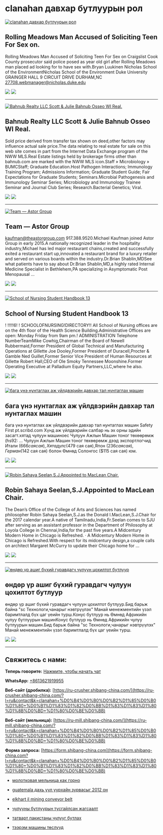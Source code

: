 # clanahan давхар бутлуурын рол

<a href="https://swt.shibang-china.com/?l=ru&img&k=clanahan+%D0%B4%D0%B0%D0%B2%D1%85%D0%B0%D1%80+%D0%B1%D1%83%D1%82%D0%BB%D1%83%D1%83%D1%80%D1%8B%D0%BD+%D1%80%D0%BE%D0%BB" target="_blank">![clanahan давхар бутлуурын рол](http://static.shibang-china.com/all-800x300/1513.jpg)</a>

## Rolling Meadows Man Accused of Soliciting Teen For Sex on.
Rolling Meadows Man Accused of Soliciting Teen For Sex on Craigslist Cook County prosecutor said police posed as year old girl after Rolling Meadows man placed ad looking for to have sex with.Bryan Luukinen Nicholas School of the EnvironmentNicholas School of the Environment Duke University GRAINGER HALL 9 CIRCUIT DRIVE DURHAM,NC 27708.webmanager@nicholas.duke.edu


<a href="https://whatsapp.shibangsoft.com/WhatsApp.php" target="_blank" title="WhatsApp">![](http://static.shibang-china.com/icon/whatsapp.png)</a> <a href="https://swt.shibang-china.com/?l=ru&icon&k=clanahan+%D0%B4%D0%B0%D0%B2%D1%85%D0%B0%D1%80+%D0%B1%D1%83%D1%82%D0%BB%D1%83%D1%83%D1%80%D1%8B%D0%BD+%D1%80%D0%BE%D0%BB" target="_blank">![](http://static.shibang-china.com/icon/chat-ru.png)</a>

---

<a href="https://swt.shibang-china.com/?l=ru&img&k=clanahan+%D0%B4%D0%B0%D0%B2%D1%85%D0%B0%D1%80+%D0%B1%D1%83%D1%82%D0%BB%D1%83%D1%83%D1%80%D1%8B%D0%BD+%D1%80%D0%BE%D0%BB" target="_blank">![Bahnub Realty LLC Scott &amp; Julie Bahnub Osseo WI Real.](http://static.shibang-china.com/all-800x300/857.jpg)</a>

## Bahnub Realty LLC Scott &amp; Julie Bahnub Osseo WI Real.
Sold price derived from transfer tax shown on deed,other factors may influence actual sale price.The data relating to real estate for sale on this web site comes in part from the Internet Data Exchange program of the NWW MLS.Real Estate listings held by brokerage firms other than bahnub.com are marked with the NWW MLS icon.Staff &#187; Microbiology &#187; BUMCStaff; Graduate Education.Host Pathogen Interactions; Immunology Training Program; Admissions Information; Graduate Student Guide; Fair Expectations for Graduate Students; Seminars.Microbial Pathogenesis and Immunology Seminar Series; Microbiology and Immunology Trainee Seminar and Journal Club Series; Research.Bacterial Genetics; Viral.


<a href="https://whatsapp.shibangsoft.com/WhatsApp.php" target="_blank" title="WhatsApp">![](http://static.shibang-china.com/icon/whatsapp.png)</a> <a href="https://swt.shibang-china.com/?l=ru&icon&k=clanahan+%D0%B4%D0%B0%D0%B2%D1%85%D0%B0%D1%80+%D0%B1%D1%83%D1%82%D0%BB%D1%83%D1%83%D1%80%D1%8B%D0%BD+%D1%80%D0%BE%D0%BB" target="_blank">![](http://static.shibang-china.com/icon/chat-ru.png)</a>

---

<a href="https://swt.shibang-china.com/?l=ru&img&k=clanahan+%D0%B4%D0%B0%D0%B2%D1%85%D0%B0%D1%80+%D0%B1%D1%83%D1%82%D0%BB%D1%83%D1%83%D1%80%D1%8B%D0%BD+%D1%80%D0%BE%D0%BB" target="_blank">![Team — Astor Group](http://static.shibang-china.com/all-800x300/1208.jpg)</a>

## Team — Astor Group
kaufman@theastorgroup.com 917.388.9520.Michael Kaufman joined Astor Group in early 2015.A nationally recognized leader in the hospitality industry,Michael has led major restaurant chains,created and successfully exited a restaurant start up,innovated a restaurant brand for a luxury retailer and served on various boards within the industry.Dr.Brian Shablin,MDSee what patients have to say about Dr.Brian Shablin,MD,a highly rated Internal Medicine Specialist in Bethlehem,PA specializing in Asymptomatic Post Menopausal …


<a href="https://whatsapp.shibangsoft.com/WhatsApp.php" target="_blank" title="WhatsApp">![](http://static.shibang-china.com/icon/whatsapp.png)</a> <a href="https://swt.shibang-china.com/?l=ru&icon&k=clanahan+%D0%B4%D0%B0%D0%B2%D1%85%D0%B0%D1%80+%D0%B1%D1%83%D1%82%D0%BB%D1%83%D1%83%D1%80%D1%8B%D0%BD+%D1%80%D0%BE%D0%BB" target="_blank">![](http://static.shibang-china.com/icon/chat-ru.png)</a>

---

<a href="https://swt.shibang-china.com/?l=ru&img&k=clanahan+%D0%B4%D0%B0%D0%B2%D1%85%D0%B0%D1%80+%D0%B1%D1%83%D1%82%D0%BB%D1%83%D1%83%D1%80%D1%8B%D0%BD+%D1%80%D0%BE%D0%BB" target="_blank">![School of Nursing Student Handbook 13](http://static.shibang-china.com/all-800x300/1421.jpg)</a>

## School of Nursing Student Handbook 13
! !!!!!6! ! SCHOOLOFNURSING!DIRECTORY!! All School of Nursing offices are on the 4th floor of the Health Science Building.Administrative Offices are open: Monday Friday from 9am pm.! ADMINISTRATION Telephone NumberTeamMike Cowhig,Chairman of the Board of Newell Rubbermaid,Former President of Global Technical and Manufacturing Operations at Gillette Joe Dooley,Former President of Duracell,Procter &amp; Gamble Ned Guillet,Former Senior Vice President of Human Resources at Gillette Robert Hall,CEO of Ole Smoky Tennessee Moonshine.Former Operating Executive at Palladium Equity Partners,LLC,where he also.


<a href="https://whatsapp.shibangsoft.com/WhatsApp.php" target="_blank" title="WhatsApp">![](http://static.shibang-china.com/icon/whatsapp.png)</a> <a href="https://swt.shibang-china.com/?l=ru&icon&k=clanahan+%D0%B4%D0%B0%D0%B2%D1%85%D0%B0%D1%80+%D0%B1%D1%83%D1%82%D0%BB%D1%83%D1%83%D1%80%D1%8B%D0%BD+%D1%80%D0%BE%D0%BB" target="_blank">![](http://static.shibang-china.com/icon/chat-ru.png)</a>

---

<a href="https://swt.shibang-china.com/?l=ru&img&k=clanahan+%D0%B4%D0%B0%D0%B2%D1%85%D0%B0%D1%80+%D0%B1%D1%83%D1%82%D0%BB%D1%83%D1%83%D1%80%D1%8B%D0%BD+%D1%80%D0%BE%D0%BB" target="_blank">![бага үнэ нунтаглах аж үйлдвэрийн давхар тал нунтаглах машин](http://static.shibang-china.com/all-800x300/1360.jpg)</a>

## бага үнэ нунтаглах аж үйлдвэрийн давхар тал нунтаглах машин
бага үнэ нунтаглах аж үйлдвэрийн давхар тал нунтаглах машин Safety First pt.scribd.com Хүнд аж үйлдвэрийн салбар нь эх орны эдийн засагт.хятад чулуун машинoec Чулуун Ажлын Машин тоног төхөөрөмж (hs92: … Чулуун Ажлын Машин тоног төхөөрөмж дээд экспортлогчид Итали ($666 сая сая),Хятад улс ($479 сая сая),Япон ($236 сая сая),Герман ($142 сая сая) болон Өмнөд Солонгос ($115 сая сая) юм.


<a href="https://whatsapp.shibangsoft.com/WhatsApp.php" target="_blank" title="WhatsApp">![](http://static.shibang-china.com/icon/whatsapp.png)</a> <a href="https://swt.shibang-china.com/?l=ru&icon&k=clanahan+%D0%B4%D0%B0%D0%B2%D1%85%D0%B0%D1%80+%D0%B1%D1%83%D1%82%D0%BB%D1%83%D1%83%D1%80%D1%8B%D0%BD+%D1%80%D0%BE%D0%BB" target="_blank">![](http://static.shibang-china.com/icon/chat-ru.png)</a>

---

<a href="https://swt.shibang-china.com/?l=ru&img&k=clanahan+%D0%B4%D0%B0%D0%B2%D1%85%D0%B0%D1%80+%D0%B1%D1%83%D1%82%D0%BB%D1%83%D1%83%D1%80%D1%8B%D0%BD+%D1%80%D0%BE%D0%BB" target="_blank">![Robin Sahaya Seelan,S.J.Appointed to MacLean Chair.](http://static.shibang-china.com/all-800x300/102.jpg)</a>

## Robin Sahaya Seelan,S.J.Appointed to MacLean Chair.
The Dean’s Office of the College of Arts and Sciences has named philosopher Robin Sahaya Seelan,S.J.as the Donald I.MacLean,S.J.Chair for the 2017 calendar year.A native of Tamilnadu,India,Fr.Seelan comes to SJU after serving as an assistant professor in the Department of Philosophy at Loyola College in Chennai,India,for the past five years.A Midcentury Modern Home in Chicago is Refreshed.&nbsp;&#0183;&#32;A Midcentury Modern Home in Chicago is Refreshed.With respect for its midcentury design,a couple calls on architect Margaret McCurry to update their Chicago home for …


<a href="https://whatsapp.shibangsoft.com/WhatsApp.php" target="_blank" title="WhatsApp">![](http://static.shibang-china.com/icon/whatsapp.png)</a> <a href="https://swt.shibang-china.com/?l=ru&icon&k=clanahan+%D0%B4%D0%B0%D0%B2%D1%85%D0%B0%D1%80+%D0%B1%D1%83%D1%82%D0%BB%D1%83%D1%83%D1%80%D1%8B%D0%BD+%D1%80%D0%BE%D0%BB" target="_blank">![](http://static.shibang-china.com/icon/chat-ru.png)</a>

---

<a href="https://swt.shibang-china.com/?l=ru&img&k=clanahan+%D0%B4%D0%B0%D0%B2%D1%85%D0%B0%D1%80+%D0%B1%D1%83%D1%82%D0%BB%D1%83%D1%83%D1%80%D1%8B%D0%BD+%D1%80%D0%BE%D0%BB" target="_blank">![өндөр үр ашиг бүхий гуравдагч чулуун цохилтот бутлуур](http://static.shibang-china.com/all-800x300/163.jpg)</a>

## өндөр үр ашиг бүхий гуравдагч чулуун цохилтот бутлуур
өндөр үр ашиг бүхий гуравдагч чулуун цохилтот бутлуур.Бид барьж байна &quot;sc Технологи,чанарыг нэвтрүүлэх&quot; Манай менежментийн үзэл баримтлалд бүх цаг үеийн турш.Конус бутлуур нь Өмнөд Африкийн чулуу бутлуурын машинКонус бутлуур нь Өмнөд Африкийн чулуу бутлуурын машин.Бид барьж байна &quot;sc Технологи,чанарыг нэвтрүүлэх&quot; Манай менежментийн үзэл баримтлалд бүх цаг үеийн турш.


<a href="https://whatsapp.shibangsoft.com/WhatsApp.php" target="_blank" title="WhatsApp">![](http://static.shibang-china.com/icon/whatsapp.png)</a> <a href="https://swt.shibang-china.com/?l=ru&icon&k=clanahan+%D0%B4%D0%B0%D0%B2%D1%85%D0%B0%D1%80+%D0%B1%D1%83%D1%82%D0%BB%D1%83%D1%83%D1%80%D1%8B%D0%BD+%D1%80%D0%BE%D0%BB" target="_blank">![](http://static.shibang-china.com/icon/chat-ru.png)</a>

---
## Свяжитесь с нами:

**Теперь говорите:** [Нажмите, чтобы начать чат](https://swt.shibang-china.com?l=ru&contact&k=clanahan+%D0%B4%D0%B0%D0%B2%D1%85%D0%B0%D1%80+%D0%B1%D1%83%D1%82%D0%BB%D1%83%D1%83%D1%80%D1%8B%D0%BD+%D1%80%D0%BE%D0%BB)

**WhatsApp:**  [+8613621919955](https://whatsapp.shibangsoft.com/WhatsApp.php)

**Веб-сайт (дробилка):** [https://ru-crusher.shibang-china.com/](https://ru-crusher.shibang-china.com/?l=ru&contact&k=clanahan+%D0%B4%D0%B0%D0%B2%D1%85%D0%B0%D1%80+%D0%B1%D1%83%D1%82%D0%BB%D1%83%D1%83%D1%80%D1%8B%D0%BD+%D1%80%D0%BE%D0%BB)

**Веб-сайт (мельница):** [https://ru-mill.shibang-china.com/](https://ru-mill.shibang-china.com/?l=ru&contact&k=clanahan+%D0%B4%D0%B0%D0%B2%D1%85%D0%B0%D1%80+%D0%B1%D1%83%D1%82%D0%BB%D1%83%D1%83%D1%80%D1%8B%D0%BD+%D1%80%D0%BE%D0%BB)

**Форма запроса:** [https://form.shibang-china.com](https://form.shibang-china.com?l=ru&contact&k=clanahan+%D0%B4%D0%B0%D0%B2%D1%85%D0%B0%D1%80+%D0%B1%D1%83%D1%82%D0%BB%D1%83%D1%83%D1%80%D1%8B%D0%BD+%D1%80%D0%BE%D0%BB)

* [молотковая мельница как горно](../126/%D0%BC%D0%BE%D0%BB%D0%BE%D1%82%D0%BA%D0%BE%D0%B2%D0%B0%D1%8F%20%D0%BC%D0%B5%D0%BB%D1%8C%D0%BD%D0%B8%D1%86%D0%B0%20%D0%BA%D0%B0%D0%BA%20%D0%B3%D0%BE%D1%80%D0%BD%D0%BE.md)

* [guatemala дахь уул уурхайн зурвасыг 2012 он](../130/guatemala%20%D0%B4%D0%B0%D1%85%D1%8C%20%D1%83%D1%83%D0%BB%20%D1%83%D1%83%D1%80%D1%85%D0%B0%D0%B9%D0%BD%20%D0%B7%D1%83%D1%80%D0%B2%D0%B0%D1%81%D1%8B%D0%B3%202012%20%D0%BE%D0%BD.md)

* [elkhart il mining conveyor belt](../129/elkhart%20il%20mining%20conveyor%20belt.md)

* [чулууны бутлуурын тусгайлсан жагсаалт](../126/%D1%87%D1%83%D0%BB%D1%83%D1%83%D0%BD%D1%8B%20%D0%B1%D1%83%D1%82%D0%BB%D1%83%D1%83%D1%80%D1%8B%D0%BD%20%D1%82%D1%83%D1%81%D0%B3%D0%B0%D0%B9%D0%BB%D1%81%D0%B0%D0%BD%20%D0%B6%D0%B0%D0%B3%D1%81%D0%B0%D0%B0%D0%BB%D1%82.md)

* [татварт пакистаны чулууг бутлах](../126/%D1%82%D0%B0%D1%82%D0%B2%D0%B0%D1%80%D1%82%20%D0%BF%D0%B0%D0%BA%D0%B8%D1%81%D1%82%D0%B0%D0%BD%D1%8B%20%D1%87%D1%83%D0%BB%D1%83%D1%83%D0%B3%20%D0%B1%D1%83%D1%82%D0%BB%D0%B0%D1%85.md)

* [тээрэм машины төслүүд](../129/%D1%82%D1%8D%D1%8D%D1%80%D1%8D%D0%BC%20%D0%BC%D0%B0%D1%88%D0%B8%D0%BD%D1%8B%20%D1%82%D3%A9%D1%81%D0%BB%D2%AF%D2%AF%D0%B4.md)